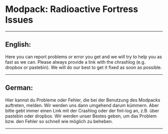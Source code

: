 # Modpack: Radioactive Fortress Issues

___

## English:
Here you can report problems or error you get and we will try to help you as fast as we can. Please always provide a link with the chrashlog (e.g. dropbox or pastebin). We will do our best to get it fixed as soon as possible.

___

## German:
Hier kannst du Probleme oder Fehler, die bei der Benutzung des Modpacks auftreten, melden. Wir werden uns dann umgehend darum kümmern. Aber bitte gebt immer einen Link mit der Crashlog oder der fml-log an, z.B. über pastebin oder dropbox. Wir werden unser Bestes geben, um das Problem bzw. den Fehler so schnell wie möglich zu beheben.

___
